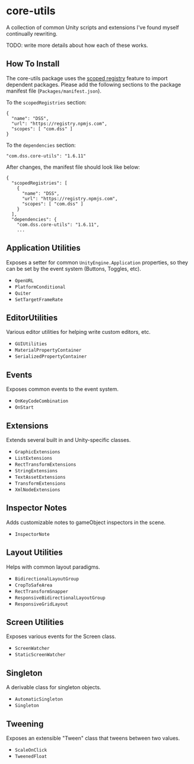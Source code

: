 # core-utils

A collection of common Unity scripts and extensions I've found myself continually rewriting.

TODO: write more details about how each of these works.


## How To Install

The core-utils package uses the [scoped registry](https://docs.unity3d.com/Manual/upm-scoped.html) feature to import
dependent packages. Please add the following sections to the package manifest
file (`Packages/manifest.json`).

To the `scopedRegistries` section:

```
{
  "name": "DSS",
  "url": "https://registry.npmjs.com",
  "scopes": [ "com.dss" ]
}
```

To the `dependencies` section:

```
"com.dss.core-utils": "1.6.11"
```

After changes, the manifest file should look like below:

```
{
  "scopedRegistries": [
    {
      "name": "DSS",
      "url": "https://registry.npmjs.com",
      "scopes": [ "com.dss" ]
    }
  ],
  "dependencies": {
    "com.dss.core-utils": "1.6.11",
    ...
```

## Application Utilities

Exposes a setter for common `UnityEngine.Application` properties, so they can be set by the event system (Buttons, Toggles, etc).

- `OpenURL`
- `PlatformConditional`
- `Quiter`
- `SetTargetFrameRate`

## EditorUtilities

Various editor utilities for helping write custom editors, etc.

- `GUIUtilities`
- `MaterialPropertyContainer`
- `SerializedPropertyContainer`

## Events

Exposes common events to the event system.

- `OnKeyCodeCombination`
- `OnStart`

## Extensions

Extends several built in and Unity-specific classes.

- `GraphicExtensions`
- `ListExtensions`
- `RectTransformExtensions`
- `StringExtensions`
- `TextAssetExtensions`
- `TransformExtensions`
- `XmlNodeExtensions`

## Inspector Notes

Adds customizable notes to gameObject inspectors in the scene.

- `InspectorNote`

## Layout Utilities

Helps with common layout paradigms.

- `BidirectionalLayoutGroup`
- `CropToSafeArea`
- `RectTransformSnapper`
- `ResponsiveBidirectionalLayoutGroup`
- `ResponsiveGridLayout`

## Screen Utilities

Exposes various events for the Screen class.

- `ScreenWatcher`
- `StaticScreenWatcher`

## Singleton

A derivable class for singleton objects.

- `AutomaticSingleton`
- `Singleton`

## Tweening

Exposes an extensible "Tween" class that tweens between two values.

- `ScaleOnClick`
- `TweenedFloat`